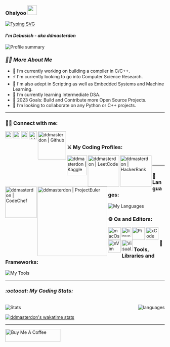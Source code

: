 ###  Ohaiyoo <img src="https://user-images.githubusercontent.com/42378118/110234147-e3259600-7f4e-11eb-95be-0c4047144dea.gif" width="30">

[![Typing SVG](https://readme-typing-svg.herokuapp.com?size=18&duration=1200&color=12D7F7&lines=Eat;Sleep;Code;Anime;Repeat&width=99&height=20&vCenter=true)](https://git.io/typing-svg)

#### _I'm Debasish - aka ddmasterdon_

<img align="center" alt="Profile summary" src="http://github-profile-summary-cards.vercel.app/api/cards/profile-details?username=debasish-dutta&theme=blueberry" />

### _🕵️‍♂️ More About Me_
- 🔭 I’m currently working on building a compiler in C/C++.
- ⚡ I'm currently looking to go into Computer Science Research. 
- 🦖 I'm also adept in Scripting as well as Embedded Systems and Machine Learning.
- 🌱 I’m currently learning Intermediate DSA.
- 🥅 2023 Goals: Build and Contribute more Open Source Projects.
- 👯 I’m looking to collaborate on any Python or C++ projects.
<!---- 🤔 I’m looking for help with ...
<!---- 💬 Ask me about ...
<!---- 📫 How to reach me: ...
<!---- 😄 Pronouns: ...
<!---- ⚡ Fun fact: ... --->

---

### 🫰🏻 Connect with me: 

<!---[<img align="left" alt="" width="22px" src="" />][website]--->
<!---[<img align="left" alt="ddmasterdon | YouTube" width="22px" src="https://cdn.jsdelivr.net/npm/simple-icons@v3/icons/youtube.svg" />][youtube]--->
<a href="mailto:ddmasterdon@gmail.com"> <img align="left" alt="ddmasterdon | Gmail" width="22px" src="https://cdn1.iconfinder.com/data/icons/google-new-logos-1/32/gmail_new_logo-512.png"/></a>
[<img align="left" alt="ddmasterdon | Twitter" width="22px" src="https://cdn2.iconfinder.com/data/icons/social-media-2285/512/1_Twitter_colored_svg-256.png" target="_blank"/>][twitter] 
<!-- ![Twitter](https://img.shields.io/twitter/follow/ddmasterdon?label=Follow&style=social) --->
[<img align="left" alt="ddmasterdon | LinkedIn" width="22px" src="https://cdn2.iconfinder.com/data/icons/social-media-2285/512/1_Linkedin_unofficial_colored_svg-256.png" target="_blank"/>][linkedin]
<!-- [<img align="left" alt="ddmasterdon | Instagram" width="22px" src="https://cdn2.iconfinder.com/data/icons/social-media-2285/512/1_Instagram_colored_svg_1-256.png" target="_blank"/>][instagram] --->
[<img align="left" alt="ddmasterdon | Codepen" width="25px" src="https://cdn3.iconfinder.com/data/icons/popular-services-brands/512/codepen-512.png" target="_blank" />][codepen]
[<img align="left" alt="ddmasterdon | Github" width="89px" src="https://img.shields.io/github/followers/debasish-dutta?label=Follow&style=social" target="_blank" />][github]


<br />

### ⚔️ My Coding Profiles:

[<img align="left" alt="ddmasterdon | Kaggle" width="63px" src="https://www.kaggle.com/static/images/site-logo.svg" target="_blank" />][kaggle]
[<img align="left" alt="ddmasterdon | LeetCode" width="99px" src="https://theme.zdassets.com/theme_assets/9008406/036323c6afd10392aa5b7e3a2eb7557d17955c81.png" target="_blank"/>][leetCode]
[<img align="left" alt="ddmasterdon | HackerRank" width="99px" src="https://hrcdn.net/fcore/assets/brand/logo-new-white-green-a5cb16e0ae.svg" target="_blank"/>][hackerRank]
[<img align="left" alt="ddmasterdon | CodeChef" width="99px" src="https://cdn.codechef.com/images/cc-logo.svg"/>][codeChef]
[<img align="left" alt="ddmasterdon | ProjectEuler" width="220px" src="https://projecteuler.net/profile/ddmasterdon.png"/>][projectEuler]

<br />

---

### 🧮 Languages:

<!-- <img align="left" alt="C++" width="36px" src="https://raw.githubusercontent.com/github/explore/180320cffc25f4ed1bbdfd33d4db3a66eeeeb358/topics/cpp/cpp.png" />
<img align="left" alt="Python" width="36px" src="https://raw.githubusercontent.com/github/explore/80688e429a7d4ef2fca1e82350fe8e3517d3494d/topics/python/python.png" />
<img align="left" alt="C" width="36px" src="https://raw.githubusercontent.com/github/explore/f3e22f0dca2be955676bc70d6214b95b13354ee8/topics/c/c.png" />
<img align="left" alt="JS" width="36px" src="https://raw.githubusercontent.com/github/explore/80688e429a7d4ef2fca1e82350fe8e3517d3494d/topics/javascript/javascript.png" /> -->
![My Languages](https://skillicons.dev/icons?i=c,cpp,py,js)
<br />

### ⚙️ Os and Editors:

<img align="left" alt="macOs" width="40px" src="https://media.macosicons.com/parse/files/macOSicons/6427eebb78471a053028605142d645ce_low_res_M1_Mac.png" />
<img align="left" alt="linux" width="30px" src="https://upload.wikimedia.org/wikipedia/commons/thumb/3/35/Tux.svg/300px-Tux.svg.png" />
<img align="left" alt="Pi" padding-right="40px" width="40px" src="https://media.macosicons.com/parse/files/macOSicons/f88326a668d959046a161ab54890fd30_low_res_Raspberry_Pi_Imager.png" />

<img align="left" alt="xCode" width="40px" src="https://developer.apple.com/assets/elements/icons/xcode-12/xcode-12-96x96_2x.png" />
<img align="left" alt="nVim" width="40px" src="https://media.macosicons.com/parse/files/macOSicons/b70b9754110472322ea6611c6b340ab0_low_res_Neovim__dark_.png" />
<img align="left" alt="Visual Studio Code" width="35px" src="https://cdn.icon-icons.com/icons2/2107/PNG/512/file_type_vscode_icon_130084.png" />

<br />

### 🧰 Tools, Libraries and Frameworks:

<!-- <img align="left" alt="Tensorflow" width="26px" src="https://raw.githubusercontent.com/github/explore/80688e429a7d4ef2fca1e82350fe8e3517d3494d/topics/tensorflow/tensorflow.png" />
<img align="left" alt="Gatsby" width="26px" src="https://raw.githubusercontent.com/github/explore/e94815998e4e0713912fed477a1f346ec04c3da2/topics/gatsby/gatsby.png" />
<img align="left" alt="Sckit-learn" width="26px" src="https://upload.wikimedia.org/wikipedia/commons/thumb/0/05/Scikit_learn_logo_small.svg/220px-Scikit_learn_logo_small.svg.png" />
<img align="left" alt="Anaconda" width="26px" src="https://avatars2.githubusercontent.com/u/1158637?s=200&v=4" />
<img align="left" alt="jupyter" width="26px" src="https://raw.githubusercontent.com/github/explore/80688e429a7d4ef2fca1e82350fe8e3517d3494d/topics/jupyter-notebook/jupyter-notebook.png" />
<img align="left" alt="GitHub" width="26px" src="https://raw.githubusercontent.com/github/explore/78df643247d429f6cc873026c0622819ad797942/topics/github/github.png" />
<img align="left" alt="HTML5" width="26px" src="https://raw.githubusercontent.com/github/explore/80688e429a7d4ef2fca1e82350fe8e3517d3494d/topics/terminal/terminal.png" /> -->
![My Tools](https://skillicons.dev/icons?i=git,vim,bash,cmake,md,bots,html,css,latex,nextjs,graphql,tailwind,mongodb,flask,gatsby,postgres,tensorflow,pytorch,ps,arduino&perline=10)
<br />

---

### _:octocat: My Coding Stats:_

<br>

<div> 
<img align="" alt="Stats" src="https://github-readme-stats-ddmasterdon.vercel.app/api?username=debasish-dutta&count_private=true&show_icons=true&theme=cobalt" />
<img align="right" alt="languages" src="https://github-readme-stats-ddmasterdon.vercel.app/api/top-langs/?username=debasish-dutta&theme=aura&layout=compact&hide=php" />
<!-- <img align="right" alt="languages" src="http://github-profile-summary-cards.vercel.app/api/cards/productive-time?username=vn7n24fzkq&theme=default&utcOffset=8" /> -->
</div>

[![ddmasterdon's wakatime stats](http://github-readme-stats-ddmasterdon.vercel.app/api/wakatime?username=ddmasterdon&layout=compact&theme=dracula)](https://wakatime.com/@ddmasterdon)

---

<a align="left" href="https://www.buymeacoffee.com/ddmasterdon" target="_blank"><img src="https://www.buymeacoffee.com/assets/img/guidelines/download-assets-sm-1.svg" alt="Buy Me A Coffee" height="41" width="174"></a>



[Github]: https://github.com/debasish-dutta
[Kaggle]: https://www.kaggle.com/ddmasterdon
[twitter]: https://twitter.com/ddmasterdon
[codepen]: https://codepen.io/ddmasterdon
[youtube]: https://youtube.com/ddmasterdon
[instagram]: https://instagram.com/ddmasterdon
[linkedin]: https://linkedin.com/in/debasish-
[leetCode]: https://leetcode.com/ddmasterdon/
[hackerRank]: https://www.hackerrank.com/ddmasterdon
[projectEuler]: https://projecteuler.net/
[codeChef]: https://www.codechef.com/users/ddmasterdon
